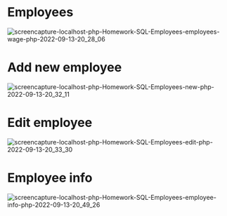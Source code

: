 # Employees
![screencapture-localhost-php-Homework-SQL-Employees-employees-wage-php-2022-09-13-20_28_06](https://user-images.githubusercontent.com/98602810/189979891-bffe2e53-ca2b-4043-b1f7-2d61e9513e68.png)
# Add new employee
![screencapture-localhost-php-Homework-SQL-Employees-new-php-2022-09-13-20_32_11](https://user-images.githubusercontent.com/98602810/189980119-bd8486e9-b35f-49e0-8e89-56ec68e16f00.png)
# Edit employee
![screencapture-localhost-php-Homework-SQL-Employees-edit-php-2022-09-13-20_33_30](https://user-images.githubusercontent.com/98602810/189980198-d73f124d-4051-49a5-8b03-afe8b716155c.png)
# Employee info
![screencapture-localhost-php-Homework-SQL-Employees-employee-info-php-2022-09-13-20_49_26](https://user-images.githubusercontent.com/98602810/189980442-eacaa377-47a5-4c8e-ab55-ed99cd61384f.png)
